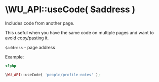 \WU_API::useCode( $address )
===

Includes code from another page.

This useful when you have the same code on multiple pages and want to avoid copy/pasting it.

`$address` - page address

Example:

```php
<?php

\WU_API::useCode( 'people/profile-notes' );
```
